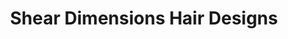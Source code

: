---
title: "Shear Dimensions Hair Designs"
url: /wintersville/shear-dimensions-hair-designs/
shop: Kosmetik
---